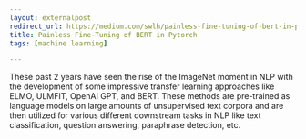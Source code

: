 ```yaml
---
layout: externalpost
redirect_url: https://medium.com/swlh/painless-fine-tuning-of-bert-in-pytorch-b91c14912caa
title: Painless Fine-Tuning of BERT in Pytorch
tags: [machine learning]

---
```


These past 2 years have seen the rise of the ImageNet moment in NLP with the development of some impressive transfer learning approaches like ELMO, ULMFIT, OpenAI GPT, and BERT. These methods are pre-trained as language models on large amounts of unsupervised text corpora and are then utilized for various different downstream tasks in NLP like text classification, question answering, paraphrase detection, etc.